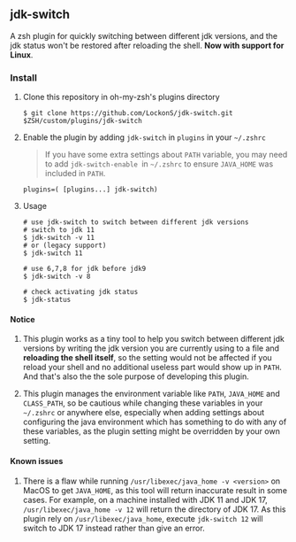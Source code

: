 ## jdk-switch
A zsh plugin for quickly switching between different jdk versions, and the jdk status won't be restored after reloading the shell. **Now with support for Linux**. 

### Install

1. Clone this repository in oh-my-zsh's plugins directory
	
	```shell
	$ git clone https://github.com/LockonS/jdk-switch.git $ZSH/custom/plugins/jdk-switch
	```
	
2. Enable the plugin by adding `jdk-switch` in `plugins` in your `~/.zshrc`

    > If you have some extra settings about `PATH` variable, you may need to add `jdk-switch-enable `in `~/.zshrc` to ensure `JAVA_HOME` was included in `PATH`.
         
	```shell
	plugins=( [plugins...] jdk-switch)
	```
	
3. Usage
	
	```shell
	# use jdk-switch to switch between different jdk versions
	# switch to jdk 11
	$ jdk-switch -v 11
	# or (legacy support)
	$ jdk-switch 11
	
	# use 6,7,8 for jdk before jdk9
	$ jdk-switch -v 8
	
	# check activating jdk status
	$ jdk-status
	```
	
	
#### Notice

1. This plugin works as a tiny tool to help you switch between different jdk versions by writing the jdk version you are currently using to a file and **reloading the shell itself**, so the setting would not be affected if you reload your shell and no additional useless part would show up in `PATH`. And that's also the the sole purpose of developing this plugin. 

2. This plugin manages the environment variable like `PATH`, `JAVA_HOME` and `CLASS_PATH`, so be cautious while changing these variables in your `~/.zshrc` or anywhere else, especially when adding settings about configuring the java environment which has something to do with any of these variables, as the plugin setting might be overridden by your own setting.
	
#### Known issues

1. There is a flaw while running `/usr/libexec/java_home -v <version>` on MacOS to get `JAVA_HOME`, as this tool will return inaccurate result in some cases. For example, on a machine installed with JDK 11 and JDK 17, `/usr/libexec/java_home -v 12` will return the directory of JDK 17. As this plugin rely on `/usr/libexec/java_home`, execute `jdk-switch 12` will switch to JDK 17 instead rather than give an error. 
	
